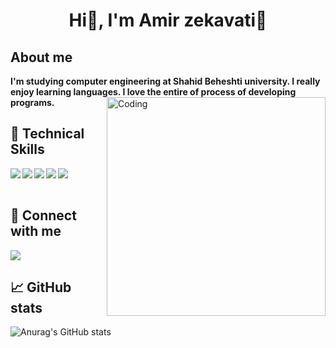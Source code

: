 <h1 align="center"> Hi👋, I'm Amir zekavati🧢</h1>

## About me
**I'm studying computer engineering at Shahid Beheshti university. I really enjoy learning languages. I love the entire of process of developing programs.**
<img align="right" alt="Coding" width="350" src="https://cdn.dribbble.com/users/1162077/screenshots/3848914/programmer.gif"/>


## 💼 Technical Skills
<img align="left" alet="Python" src="https://img.shields.io/badge/Python-3776AB?style=for-the-badge&logo=python&logoColor=white"/>
<img align="left" src="https://img.shields.io/badge/Java-ED8B00?style=for-the-badge&logo=java&logoColor=white"/>
<img align="left" src="https://img.shields.io/badge/C%2B%2B-00599C?style=for-the-badge&logo=c%2B%2B&logoColor=white"/>
<img align="left" src="https://img.shields.io/badge/C-00599C?style=for-the-badge&logo=c&logoColor=white"/>
<img align="left" alet="Html" src="https://img.shields.io/badge/HTML-239120?style=for-the-badge&logo=html5&logoColor=white"/><br/>
<br />

## 🤝 Connect with me 
<img src="https://img.shields.io/badge/Gmail-D14836?style=for-the-badge&logo=gmail&logoColor=white"/>
<br />

## 📈 GitHub stats
![Anurag's GitHub stats](https://github-readme-stats.vercel.app/api?username=amirzekavati&show_icons=true&theme=radical)

